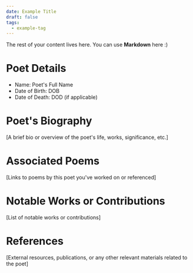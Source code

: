 ```yaml
---
date: Example Title
draft: false
tags:
  - example-tag
---
```

 
The rest of your content lives here. You can use **Markdown** here :)
# Poet Details
- Name: Poet's Full Name
- Date of Birth: DOB
- Date of Death: DOD (if applicable)


# Poet's Biography
[A brief bio or overview of the poet's life, works, significance, etc.]

# Associated Poems
[Links to poems by this poet you've worked on or referenced]

# Notable Works or Contributions
[List of notable works or contributions]

# References
[External resources, publications, or any other relevant materials related to the poet]

